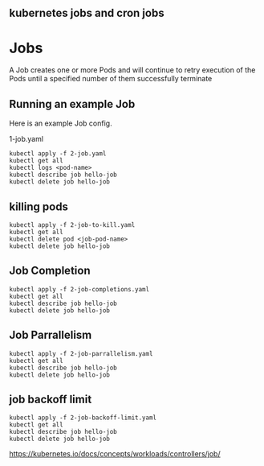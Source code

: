 ## kubernetes jobs and cron jobs


# Jobs
A Job creates one or more Pods and will continue to retry execution of the Pods until a specified number of them successfully terminate



## Running an example Job
Here is an example Job config.

1-job.yaml

```
kubectl apply -f 2-job.yaml
kubectl get all
kubectl logs <pod-name>
kubectl describe job hello-job
kubectl delete job hello-job
```

## killing pods
```
kubectl apply -f 2-job-to-kill.yaml
kubectl get all
kubectl delete pod <job-pod-name>
kubectl delete job hello-job
```

## Job Completion
```
kubectl apply -f 2-job-completions.yaml
kubectl get all
kubectl describe job hello-job
kubectl delete job hello-job
```

## Job Parrallelism
```
kubectl apply -f 2-job-parrallelism.yaml
kubectl get all
kubectl describe job hello-job
kubectl delete job hello-job
```

## job backoff limit
```
kubectl apply -f 2-job-backoff-limit.yaml
kubectl get all
kubectl describe job hello-job
kubectl delete job hello-job
```



https://kubernetes.io/docs/concepts/workloads/controllers/job/
